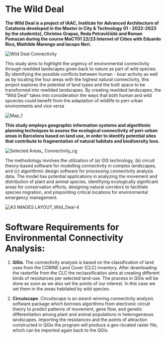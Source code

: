 # The Wild Deal 

**The Wild Deal is a project of IAAC, Institute for Advanced Architecture of Catalonia developed in the Master in City & Technology 01 - 2022-2023 by the student(s), Christos Grapas,  Reda Petravičiūtė and Roman Pomazan during the course MaCT01 22/23 Internet of Cities with Eduardo Rico, Mathilde Marengo and Iacopo Neri.**

![Wild Deal Connectivity](https://user-images.githubusercontent.com/128100178/225778869-3dd00295-0a55-4b69-b3ca-4a155242fe2b.png)

This study aims to highlight the  urgency of environmental connectivity  through rewilded landscapes given  back to nature as part of wild species.
By identifying the possible conflicts between human - boar activity as well as by locating the four areas with the highest natural connectivity, this project explores the potential of land types and the built space to be transformed into rewilded landscapes. By creating rewilded landscapes, the “Wild Deal” takes into consideration the ways that both human and wild spcecies could benefit from the adaptation of wildlife to peri-urban environments and vice versa

![Map_1](https://user-images.githubusercontent.com/128100178/225910197-fa6e673f-4fc3-46dc-911c-aa1edf9a9cd9.png)

**This study employs geographic information systems and algorithmic planning techniques to assess the ecological connectivity of peri-urban areas in Barcelona based on land use, in order to identify potential sites that contribute to fragmentation of natural habitats and biodiversity loss.**

![Selected Areas_ Connectivity_cg](https://user-images.githubusercontent.com/128100178/225777718-7e6b14a4-e995-4ea7-b45b-7446cec99ccb.png)

The methodology involves the utilization of (a) GIS technology, (b) circuit theory-based software for modelling connectivity in complex landscapes, and (c) algorithmic design software for processing connectivity analysis data. The model has potential applications in analyzing the movement and distribution of plant and animal species, identifying ecologically significant areas for conservation efforts, designing natural corridors to facilitate species migration, and pinpointing critical locations for environmental emergency management.

![A3 IMAGES LAYOUT_Wild_Deal-4](https://user-images.githubusercontent.com/128100178/225910575-4ac91e33-2cf7-4388-94b2-b02d2ee4d34c.png)

# Software Requirements for Environmental Connectivity Analysis:

1. **QGis**. The connectivity analysis is based on the classification of land uses from the CORINE Land Cover (CLC) inventory. After downloading the rasterfile from the CLC the reclassification aims at creating different kinds of resistances per selected land-use. The process in QGis will be done as soon as we also set the points of  our interest. In this case we set them in the areas habitated by wild species. 

2. **Circuiscape**. Circuitscape is an award-winning connectivity analysis software package which borrows algorithms from electronic circuit theory to predict patterns of movement, gene flow, and genetic differentiation among plant and animal populations in heterogeneous landscapes. Importing the resistances and the points of attraction constructed in QGis the program will produce a geo-located raster file, which can be imported again back to the QGis. 
